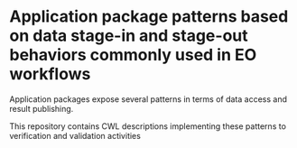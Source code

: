 # Application package patterns based on data stage-in and stage-out behaviors commonly used in EO workflows

Application packages expose several patterns in terms of data access and result publishing.

This repository contains CWL descriptions implementing these patterns to verification and validation activities

